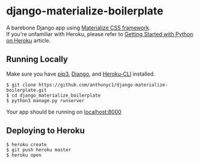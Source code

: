 # django-materialize-boilerplate
A barebone Django app using [Materialize CSS framework](http://materializecss.com/).  
If you're unfamiliar with Heroku, please refer to [Getting Started with Python on Heroku](https://devcenter.heroku.com/articles/getting-started-with-python#introduction) article.

## Running Locally
Make sure you have [pip3](https://stackoverflow.com/questions/6587507/how-to-install-pip-with-python-3), [Django](https://www.djangoproject.com/), and [Heroku-CLI](https://devcenter.heroku.com/articles/heroku-cli) installed.

```
$ git clone https://github.com/anthonyc1/django-materialize-boilerplate.git
$ cd django_materialize_boilerplate
$ python3 manage.py runserver
```

Your app should be running on [localhost:8000](http://localhost:8000)

## Deploying to Heroku
```
$ heroku create
$ git push heroku master
$ heroku open
```
